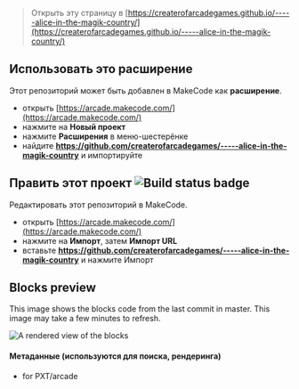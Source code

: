  


> Открыть эту страницу в [https://createrofarcadegames.github.io/-----alice-in-the-magik-country/](https://createrofarcadegames.github.io/-----alice-in-the-magik-country/)

## Использовать это расширение

Этот репозиторий может быть добавлен в MakeCode как **расширение**.

* открыть [https://arcade.makecode.com/](https://arcade.makecode.com/)
* нажмите на **Новый проект**
* нажмите **Расширения** в меню-шестерёнке
* найдите **https://github.com/createrofarcadegames/-----alice-in-the-magik-country** и импортируйте

## Править этот проект ![Build status badge](https://github.com/createrofarcadegames/-----alice-in-the-magik-country/workflows/MakeCode/badge.svg)

Редактировать этот репозиторий в MakeCode.

* открыть [https://arcade.makecode.com/](https://arcade.makecode.com/)
* нажмите на **Импорт**, затем **Импорт URL**
* вставьте **https://github.com/createrofarcadegames/-----alice-in-the-magik-country** и нажмите Импорт

## Blocks preview

This image shows the blocks code from the last commit in master.
This image may take a few minutes to refresh.

![A rendered view of the blocks](https://github.com/createrofarcadegames/-----alice-in-the-magik-country/raw/master/.github/makecode/blocks.png)

#### Метаданные (используются для поиска, рендеринга)

* for PXT/arcade
<script src="https://makecode.com/gh-pages-embed.js"></script><script>makeCodeRender("{{ site.makecode.home_url }}", "{{ site.github.owner_name }}/{{ site.github.repository_name }}");</script>
